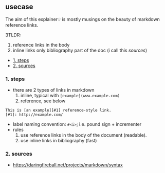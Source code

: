 ## usecase
The aim of this explainer💡 is mostly musings on the beauty of markdown reference links.

3TLDR: 
1. reference links in the body
2. inline links only bibliography part of the doc (i call this _sources_)

<!-- TOC -->

- [1. steps](#1-steps)
- [2. sources](#2-sources)

<!-- /TOC -->

### 1. steps
* there are 2 types of links in markdown
    1. inline, typical with `[example](www.example.com)`
    2. reference, see below
    
```
This is [an example][#1] reference-style link.
[#1]: http://example.com/ 
```

* label naming convention: `#<i>`; i.e. pound sign + incrementer
* rules 
    1. use reference links in the body of the document (readable). 
    2. use inline links in bibliography (fast)

### 2. sources
* <https://daringfireball.net/projects/markdown/syntax>
